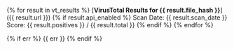 {% for result in vt_results %}
[**VirusTotal Results for {{ result.file_hash }}**]({{ result.url }})
{% if result.api_enabled %}
Scan Date: {{ result.scan_date }}
Score: {{ result.positives }} / {{ result.total }}
{% endif %}
{% endfor %}

{% if err %}
{{ err }}
{% endif %}
